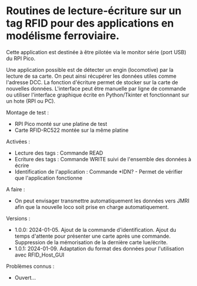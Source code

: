 # Routines de lecture-écriture sur un tag RFID pour des applications en modélisme ferroviaire.
Cette application est destinée à être pilotée via le monitor série (port USB) du RPI Pico.

Une application possible est de détecter un engin (locomotive) par la lecture de sa carte. On peut ainsi récupérer les données utiles comme l'adresse DCC.
La fonction d'écriture permet de stocker sur la carte de nouvelles données.
L'interface peut être manuelle par ligne de commande ou utiliser l'interface graphique écrite en Python/Tkinter et fonctionnant sur un hote (RPI ou PC).

Montage de test :
   + RPI Pico monté sur une platine de test
   + Carte RFID-RC522 montée sur la même platine

Activées :
   + Lecture des tags : Commande READ
   + Ecriture des tags : Commande WRITE suivi de l'ensemble des données à écrire
   + Identification de l'application : Commande *IDN? - Permet de vérifier que l'application fonctionne

A faire :
   + On peut envisager transmettre automatiquement les données vers JMRI afin que la nouvelle loco soit prise en charge automatiquement.

Versions :
   + 1.0.0: 2024-01-05. Ajout de la commande d'identification. Ajout du temps d'attente pour présenter une carte après une commande. Suppression de la mémorisation de la dernière carte lue/écrite.
   + 1.0.1: 2024-01-09. Adaptation du format des données pour l'utilisation avec RFID_Host_GUI

Problèmes connus :
   + Ouvert...